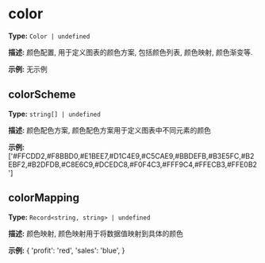 # color

**Type:** `Color | undefined`

**描述:**
颜色配置, 用于定义图表的颜色方案, 包括颜色列表, 颜色映射, 颜色渐变等.

**示例:**
无示例


## colorScheme

**Type:** `string[] | undefined`

**描述:**
颜色配色方案, 颜色配色方案用于定义图表中不同元素的颜色

**示例:**
['#FFCDD2,#F8BBD0,#E1BEE7,#D1C4E9,#C5CAE9,#BBDEFB,#B3E5FC,#B2EBF2,#B2DFDB,#C8E6C9,#DCEDC8,#F0F4C3,#FFF9C4,#FFECB3,#FFE0B2']

## colorMapping

**Type:** `Record<string, string> | undefined`

**描述:**
颜色映射, 颜色映射用于将数据值映射到具体的颜色

**示例:**
{
   'profit': 'red',
   'sales': 'blue',
  }

